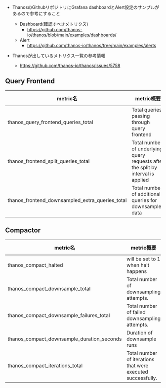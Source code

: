 - ThanosのGithubリポジトリにGrafana dashboardとAlert設定のサンプルがあるので参考にすること
  - Dashboard(確認すべきメトリクス)
    - https://github.com/thanos-io/thanos/blob/main/examples/dashboards/
  - Alert
    - https://github.com/thanos-io/thanos/tree/main/examples/alerts

- Thanosが出しているメトリクス一覧の参考情報
  - https://github.com/thanos-io/thanos/issues/5758

## Query Frontend
| metric名 | metric概要 | metric type |
| --- | --- | --- |
| thanos_query_frontend_queries_total | Total queries passing through query frontend | Counter |
| thanos_frontend_split_queries_total | Total number of underlying query requests after the split by interval is applied | Counter |
| thanos_frontend_downsampled_extra_queries_total | Total number of additional queries for downsampled data | Counter |

## Compactor
| metric名 | metric概要 | metric type |
| --- | --- | --- |
| thanos_compact_halted | will be set to 1 when halt happens | Gauge |
| thanos_compact_downsample_total | Total number of downsampling attempts. | Counter |
| thanos_compact_downsample_failures_total | Total number of failed downsampling attempts. | Counter |
| thanos_compact_downsample_duration_seconds | Duration of downsample runs | Histogram |
| thanos_compact_iterations_total | Total number of iterations that were executed successfully. | Counter |